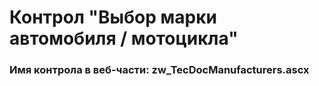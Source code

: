 ﻿---
description: 2.4.11.0
---
# Контрол "Выбор марки автомобиля / мотоцикла"
### Имя контрола в веб-части: zw_TecDocManufacturers.ascx

